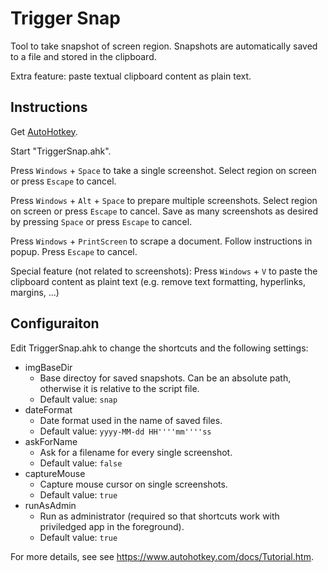 Trigger Snap
============

Tool to take snapshot of screen region. Snapshots are automatically
saved to a file and stored in the clipboard.

Extra feature: paste textual clipboard content as plain text.


Instructions
------------

Get [AutoHotkey](https://www.autohotkey.com/).

Start "TriggerSnap.ahk".

Press `Windows` + `Space` to take a single screenshot.
Select region on screen or press `Escape` to cancel.

Press `Windows` + `Alt` + `Space` to prepare multiple screenshots.
Select region on screen or press `Escape` to cancel. 
Save as many screenshots as desired by pressing `Space` or press
`Escape` to cancel.

Press `Windows` + `PrintScreen` to scrape a document.
Follow instructions in popup. Press `Escape` to cancel.

Special feature (not related to screenshots):
Press `Windows` + `V` to paste the clipboard content as
plaint text (e.g. remove text formatting, hyperlinks, margins, ...)


Configuraiton
-------------

Edit TriggerSnap.ahk to change the shortcuts and the following settings:

 * imgBaseDir
   * Base directoy for saved snapshots. Can be an absolute path, otherwise it is relative to the script file.
   * Default value: `snap`
 * dateFormat
   * Date format used in the name of saved files.
   * Default value: `yyyy-MM-dd HH''''mm''''ss`
 * askForName
   * Ask for a filename for every single screenshot.
   * Default value: `false`
 * captureMouse
   * Capture mouse cursor on single screenshots.
   * Default value: `true`
 * runAsAdmin
   * Run as administrator (required so that shortcuts work with priviledged app in the foreground).
   * Default value: `true`

For more details, see see https://www.autohotkey.com/docs/Tutorial.htm.

